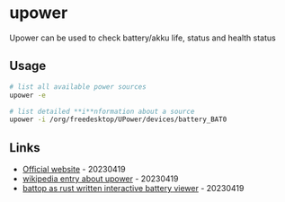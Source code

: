 # upower

Upower can be used to check battery/akku life, status and health status

## Usage

```bash
# list all available power sources
upower -e

# list detailed **i**nformation about a source
upower -i /org/freedesktop/UPower/devices/battery_BAT0
```

## Links

* [Official website](https://upower.freedesktop.org/) - 20230419
* [wikipedia entry about upower](https://en.wikipedia.org/wiki/UPower) - 20230419
* [battop as rust written interactive battery viewer](https://github.com/svartalf/rust-battop) - 20230419

